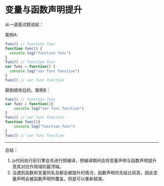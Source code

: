 # 变量与函数声明提升

从一道面试题说起：  

案例A:  

```js
func() // function func
function func() {
  console.log("function func")
}
func() // function func
var func = function() {
  console.log("var func function")
}
func() // var func function
```

颠倒顺序后的，案例B：  

```js
func() // function func
var func = function(){
    console.log("var func function")
}
func() // var func function
function func(){
    console.log("function func")
}
func() // var func function
```

---
总结：  

1. js代码执行前引擎会先进行预编译，预编译期间会将变量声明与函数声明提升至其对应作用域的最顶端。
2. 当遇到函数和变量同名且都会被提升的情况，函数声明优先级比较高，因此变量声明会被函数声明所覆盖，但是可以重新赋值。